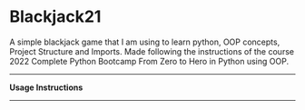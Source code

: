 # Blackjack21

A simple blackjack game that I am using to learn python, OOP concepts, Project Structure and Imports.
Made following the instructions of the course 2022 Complete Python Bootcamp From Zero to Hero in Python using OOP.

---
**Usage Instructions**

---


